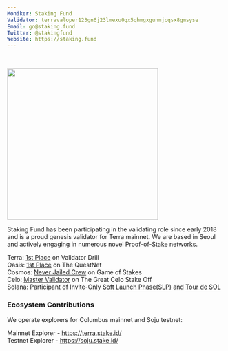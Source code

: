 ```yaml
---
Moniker: Staking Fund
Validator: terravaloper123gn6j23lmexu0qx5qhmgxgunmjcqsx8gmsyse
Email: go@staking.fund
Twitter: @stakingfund
Website: https://staking.fund
---
```


<br>

<img src="https://github.com/winslyn/validator-profiles/blob/master/validators/terravaloper123gn6j23lmexu0qx5qhmgxgunmjcqsx8gmsyse/logo.png" width="350px"></img>  


Staking Fund has been participating in the validating role since early 2018 and is a proud genesis validator for Terra mainnet. We are based in Seoul and actively engaging in numerous novel Proof-of-Stake networks.

Terra: [1st Place](https://github.com/forbole/terra-launch/blob/master/GENESIS.md#validator-drill) on Validator Drill<br/>
Oasis: [1st Place](https://medium.com/oasis-protocol-project/questnet-weekly-update-bde6783004d8) on The QuestNet<br/>
Cosmos: [Never Jailed Crew](https://blog.cosmos.network/game-of-stakes-closing-ceremonies-eddb71d3b114) on Game of Stakes<br/>
Celo: [Master Validator](https://docs.google.com/spreadsheets/d/1Me56YkCHYmsN23gSMgDb1hZ_ezN0sTjNW4kyGbAO9vc/edit#gid=1970613133) on The Great Celo Stake Off<br/>
Solana: Participant of Invite-Only [Soft Launch Phase(SLP)](https://forums.solana.com/t/solana-soft-launch-network-announcement-invite/290) and [Tour de SOL](https://forums.solana.com/t/tour-de-sol-stage-1-details/317)

### Ecosystem Contributions

We operate explorers for Columbus mainnet and Soju testnet:

Mainnet Explorer - https://terra.stake.id/ \
Testnet Explorer - https://soju.stake.id/
